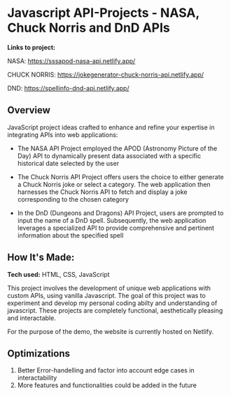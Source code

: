 # Javascript API-Projects - NASA, Chuck Norris and DnD APIs

**Links to project:** 

NASA: https://sssapod-nasa-api.netlify.app/<br>

CHUCK NORRIS: https://jokegenerator-chuck-norris-api.netlify.app/<br>

DND: https://spellinfo-dnd-api.netlify.app/<br>

## Overview

JavaScript project ideas crafted to enhance and refine your expertise in integrating APIs into web applications:

- The NASA API Project employed the APOD (Astronomy Picture of the Day) API to dynamically present data associated with a specific historical date selected by the user

- The Chuck Norris API Project offers users the choice to either generate a Chuck Norris joke or select a category. The web application then harnesses the Chuck Norris API to fetch and display a joke corresponding to the chosen category

- In the DnD (Dungeons and Dragons) API Project, users are prompted to input the name of a DnD spell. Subsequently, the web application leverages a specialized API to provide comprehensive and pertinent information about the specified spell

## How It's Made:

**Tech used:** HTML, CSS, JavaScript

This project involves the development of unique web applications with custom APIs, using vanilla Javascript. The goal of this project was to experiment and develop my personal coding abilty and understanding of javascript. These projects are completely functional, aesthetically pleasing and interactable.

For the purpose of the demo, the website is currently hosted on Netlify.

## Optimizations

1. Better Error-handelling and factor into account edge cases in interactability
2. More features and functionalities could be added in the future

